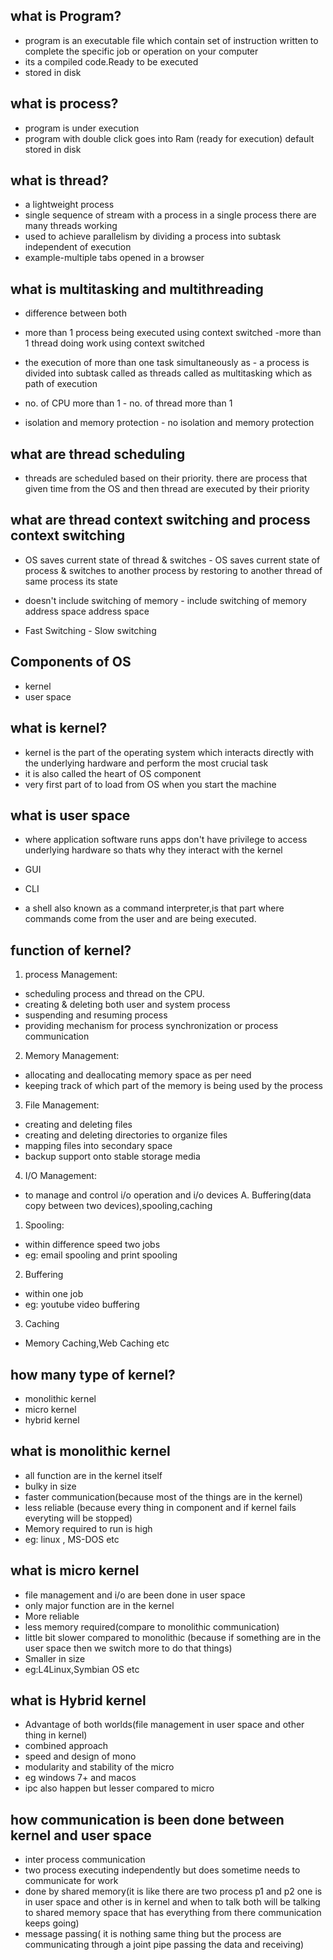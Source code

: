 ## what is Program?
- program is an executable file which contain set of instruction written to complete the specific job or operation on your computer
- its a compiled code.Ready to be executed
- stored in disk

## what is process?
- program is under execution 
- program with double click goes into Ram (ready for execution) default stored in disk

## what is thread?
- a lightweight process 
- single sequence of stream with a process in a single process there are many threads working 
- used to achieve parallelism by dividing a process into subtask independent of execution
- example-multiple tabs opened in a browser

## what is multitasking and multithreading
- difference between both
- more than 1 process being executed using context switched      -more than 1 thread doing work using context switched
- the execution of more than one task simultaneously as          - a process is divided into subtask called as threads 
  called as multitasking                                            which as path of execution

- no. of CPU more than 1                                         - no. of thread more than 1
- isolation and memory protection                                -  no isolation and memory protection

## what are thread scheduling
- threads are scheduled based on their priority. there are process that given time from the OS 
  and then thread are executed by their priority   

## what are thread context switching and process context switching
- OS saves current state of thread & switches       - OS saves current state of process & switches to another process by restoring 
  to another thread of same process                   its state

- doesn't include switching of memory               - include switching of memory address space 
  address space

- Fast Switching                                    - Slow switching

## Components of OS
- kernel
- user space


## what is kernel?
- kernel is the part of the operating system which interacts directly with the underlying hardware and perform the most crucial task
- it is also called the heart of OS component
- very first part of to load from OS when you start the machine


## what is user space
- where application software runs apps don't have privilege to access underlying hardware so thats why they interact with the kernel
- GUI
- CLI

- a shell also known as a command interpreter,is that part where commands come from the user and are being executed. 


## function of kernel?
1) process Management:
- scheduling process and thread on the CPU.
- creating & deleting both user and system process
- suspending and resuming process
- providing mechanism for process synchronization or process communication


2) Memory Management:
- allocating and deallocating memory space as per need
- keeping track of which part of the memory is being used by the process 

3) File Management:
- creating and deleting files
- creating and deleting directories to organize files
- mapping files into secondary space
- backup support onto stable storage media

4) I/O Management:
- to manage and control i/o operation and i/o devices
A. Buffering(data copy between two devices),spooling,caching
1) Spooling:
- within difference speed two jobs
- eg: email spooling and print spooling

2) Buffering
- within one job
- eg: youtube video buffering

3) Caching
- Memory Caching,Web Caching etc


##  how many type of kernel?
- monolithic kernel
- micro kernel
- hybrid kernel

## what is monolithic kernel
- all function are in the kernel itself
- bulky in size
- faster communication(because most of the things are in the kernel)
- less reliable (because every thing in component and if kernel fails everyting will be stopped)
- Memory required to run is high
- eg:  linux , MS-DOS etc

## what is micro kernel
- file management and i/o are been done in user space
- only major function are in the kernel
- More reliable 
- less memory required(compare to  monolithic communication)
- little bit slower compared to monolithic (because if something are in the user space then we switch more to do that things)
- Smaller in size
- eg:L4Linux,Symbian OS etc

## what is Hybrid kernel
- Advantage of both worlds(file management in user space and other thing in kernel)
- combined approach
- speed and design of mono
- modularity and stability of the micro
- eg windows 7+ and macos
- ipc also happen but lesser compared to micro

## how communication is been done between kernel and user space
- inter process communication
- two process executing independently but does sometime needs to communicate for work
- done by shared memory(it is like there are two process p1 and p2 one is in user space and other is in kernel and when to talk both will be talking to shared memory space that has everything from there communication keeps going)
-  message passing( it is nothing same thing but the process are communicating through a joint pipe passing the data and receiving)





